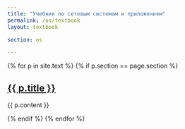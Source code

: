 ```yaml
---
title: "Учебник по сетевым системам и приложениям"
permalink: /os/textbook
layout: textbook

section: os

---
```



{% for p in site.text %}
  {% if p.section == page.section %}
<h2 id="{{ p.title }}"><a href="{{ p.url }}">{{ p.title }}</a> </h2>

<div>
{{ p.content }} 
</div>

  {% endif %}
{% endfor %}
